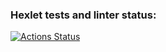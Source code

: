 ### Hexlet tests and linter status:
[![Actions Status](https://github.com/mkolotovich/php-project-57/actions/workflows/hexlet-check.yml/badge.svg)](https://github.com/mkolotovich/php-project-57/actions)